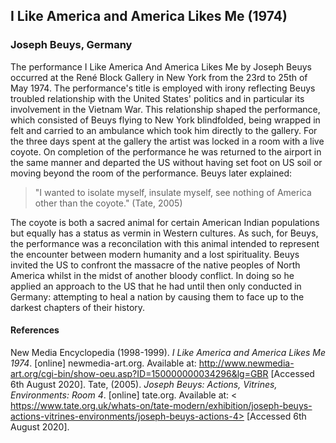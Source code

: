 ## I Like America and America Likes Me (1974)
### Joseph Beuys, Germany

The performance I Like America And America Likes Me by Joseph Beuys occurred at the René Block Gallery in New York from the 23rd to 25th of May 1974. The performance's title is employed with irony reflecting Beuys troubled relationship with the United States' politics and in particular its involvement in the Vietnam War. This relationship shaped the performance, which consisted of Beuys flying to New York blindfolded, being wrapped in felt and carried to an ambulance which took him directly to the gallery. For the three days spent at the gallery the artist was locked in a room with a live coyote. On completion of the performance he was returned to the airport in the same manner and departed the US without having set foot on US soil or moving beyond the room of the performance. Beuys later explained: 

> "I wanted to isolate myself, insulate myself, see nothing of America other than the coyote." (Tate, 2005)

The coyote is both a sacred animal for certain American Indian populations but equally has a status as vermin in Western cultures. As such, for Beuys, the performance was a reconcilation with this animal intended to represent the encounter between modern humanity and a lost spirituality. Beuys invited the US to confront the massacre of the native peoples of North America whilst in the midst of another bloody conflict. In doing so he applied an approach to the US that he had until then only conducted in Germany: attempting to heal a nation by causing them to face up to the darkest chapters of their history.
 

#### References

New Media Encyclopedia (1998-1999). *I Like America and America Likes Me 1974*. [online] newmedia-art.org. Available at: <http://www.newmedia-art.org/cgi-bin/show-oeu.asp?ID=150000000034296&lg=GBR> [Accessed 6th August 2020].
Tate, (2005). *Joseph Beuys: Actions, Vitrines, Environments: Room 4*. [online] tate.org. Available at: < https://www.tate.org.uk/whats-on/tate-modern/exhibition/joseph-beuys-actions-vitrines-environments/joseph-beuys-actions-4> [Accessed 6th August 2020].